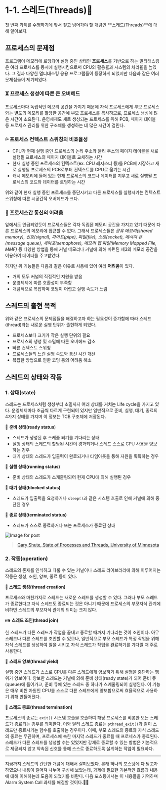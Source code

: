 # 1-1. 스레드(Threads)🧵

첫 번째 과제를 수행하기에 앞서 짚고 넘어가야 할 개념인 **스레드(Threads)**에 대해 알아보자.

## 프로세스의 문제점

프로그램이 메모리에 로딩되어 실행 중인 상태인 **프로세스**를 기반으로 하는 멀티태스킹은 여러 프로세스를 동시에 실행시킴으로써 CPU의 활용률과 시스템의 처리율을 높였다. 그 결과 다양한 멀티태스킹 응용 프로그램들이 등장하게 되었지만 다음과 같은 여러 문제점들이 제기되었다.

### **⏳ 프로세스 생성에 따른 큰 오버헤드**

프로세스마다 독립적인 메모리 공간을 가지기 때문에 자식 프로세스에게 부모 프로세스와는 별도의 메모리를 할당한 공간에 부모 프로세스를  복사하므로, 프로세스 생성에 많은 시간이 소요된다. 운영체제도 새로 생성되는 프로세스를 위해 PCB, 페이지 테이블 등 프로세스  관리를 위한 구조체를 생성하는 데 많은 시간이 걸린다.

### **💦 프로세스 컨텍스트 스위칭의 비효율성**

- CPU가 현재 실행 중인 프로세스의 논리 주소와 물리 주소의 페이지 테이블을 새로 실행될 프로세스의 페이지 테이블로 교체하는 시간
- 현재 실행 중인 프로세스의 컨텍스트(ex. CPU 레지스터 등)를 PCB에 저장하고 새로 실행될 프로세스의 PCB로부터 컨텍스트를 CPU로 옮기는 시간
- 캐시 메모리에 들어 있는 현재 프로세스의 코드나 데이터를 지우고 새로 실행될 프로세스의 코드와 데이터를 로딩하는 시간

위와 같이 현재 실행 중인 프로세스를 중단시키고 다른 프로세스를 실행시키는 컨텍스트 스위칭에 따른 시공간적 오버헤드가 크다.

### **📲 프로세스간 통신의 어려움**

앞에서도 언급되었듯이 프로세스들은 각자 독립된 메모리 공간을 가지고 있기 때문에 다른 프로세스의 메모리에 접근할 수 없다. 그래서 프로세스들은 *공유 메모리(shared memory), 신호(signal), 파이프(pipe), 파일(file), 소켓(socket), 메시지 큐(message queue), 세마포(semaphore), 메모리 맵 파일(Memory Mapped File, MMF)* 등 다양한 방법을 통해 커널 메모리나 커널에 의해 마련된 제3의 메모리 공간을 이용하여 데이터를 주고받았다.

하지만 위 기능들은 다음과 같은 이유로 사용에 있어 여러 **어려움**이 있다.

- 거의 모두 커널의 직접적인 지원을 받음
- 운영체제에 따른 호환성이 부족함
- 개념적으로 복잡하며 코딩이 어렵고 실행 속도가 느림



## 스레드의 출현 목적

위와 같은 프로세스의 문제점들을 해결하고자 하는 필요성이 증가함에 따라 스레드(thread)라는 새로운 실행 단위가 출현하게 되었다.

- 프로세스보다 크기가 작은 실행 단위의 필요
- 프로세스의 생성 및 소멸에 따른 오버헤드 감소
- 빠른 컨텍스트 스위칭
- 프로세스들의 느린 실행 속도와 통신 시간 개선
- 복잡한 방법으로 인한 코딩 등의 어려움 해소



## 스레드의 상태와 작동

### **1. 상태(state)**

스레드는 프로세스처럼 생성부터 소멸까지 여러 상태를 거치는 Life cycle을 가지고 있다. 운영체제마다 조금씩 다르게 구현되어 있지만 일반적으로 준비, 실행, 대기, 종료의 4가지 상태를 가지며 이 정보는 TCB 구조체에 저장된다.

🧘 **준비 상태(ready status**)

- 스레드가 생성된 후 스케줄 되기를 기다리는 상태
- 실행 상태의 스레드의 할당된 시간이 경과되거나 스레드 스스로 CPU 사용을 양보하는 경우
- 대기 상태의 스레드가 입출력이 완료되거나 타임아웃을 통해 자원을 획득하는 경우

🏃 **실행 상태(running status)**

- 준비 상태의 스레드가 스케줄링되어 현재 CPU에 의해 실행된 경우

🧍 **대기 상태(blocked status)**

- 스레드가 입출력을 요청하거나 `sleep()`과 같은 시스템 호출로 인해 커널에 의해 중단된 경우

👻 **종료 상태(terminated status)**

- 스레드가 스스로 종료하거나 또는 프로세스가 종료된 상태

![Image for post](https://miro.medium.com/max/675/1*yghRteSuoLN5Fa3HD_npPQ.png)

> [Gary Shute, State of Processes and Threads, University of Minnesota](https://www.d.umn.edu/~gshute/os/processes-and-threads.xhtml)

### **2. 작동(operation)**

스레드의 존재를 인식하고 다룰 수 있는 커널이나 스레드 라이브러리에 의해 이루어지는 작동은 생성, 조인, 양보, 종료 등이 있다.

**👶 스레드 생성(thread creation)**

프로세스와 마찬가지로 스레드는 새로운 스레드를 생성할 수 있다. 그러나 부모 스레드가 종료한다고 자식 스레드도 종료되는 것은 아니기 때문에 프로세스의 부모자식 관계에 비하면 스레드의 부모자식 관계의 의미는 크지 않다.

👪 **스레드 조인(thread join)**

한 스레드가 다른 스레드가 작업을 끝내고 종료할 때까지 기다리는 것이 조인이다. 아무 스레드나 다른 스레드를 조인할 수 있으나,  일반적으로 부모 스레드가 특정 작업을 위해 자식 스레드를 생성하여 일을 시키고 자식 스레드가 작업을 완료하기를 기다릴 때 주로  사용한다.

🧘 **스레드 양보(thread yield)**

실행 중인 스레드가 스스로 CPU를 다른 스레드에게 양보하기 위해 실행을 중단하는 행위가 양보이다. 양보한 스레드는 커널에 의해 준비 상태(ready state)가 되어 준비 큐(queue)에 들어가고, 준비 큐에 있는 스레드 중 하나가 스케줄링되어 실행된다. 이 기능은 매우 비싼 자원인 CPU를 스스로 다른 스레드에게 양보함으로써 효율적으로 사용하기 위해 만들어졌다.

**👻 스레드 종료(thread termination)**

프로세스의 종료는 `exit()` 시스템 호출을 호출하여 해당 프로세스를 비롯한 모든 스레드가 종료되는 경우를 의미한다. 이와 달리 스레드  종료는 `pthread_exit()`과 같이 스레드만 종료시키는 함수를 호출하는 경우이다. 이때, 부모 스레드의 종료와 자식 스레드의 종료는 무관하며, 프로세스에 속한 마지막 스레드가 종료될 때 프로세스가 종료된다. 스레드가 다른 스레드를 생성할 수는 있었지만  강제로 종료할 수 있는 방법은 기본적으로 제공되지 않고 약속된 신호를 통해 스스로 종료하도록 설계하는 작업이 필요하다.

------

지금까지 스레드의 간단한 개념에 대해서 살펴보았다. 본래 하나의 포스팅에 다 담고자 하였으나 내용이 길어져 나누어 구성해 보았는데,  과제에 필요한 기본적인 흐름과 내용에 대해 이해하는데 도움이 되었기를 바란다. 다음 포스팅에서는 이 내용들을 기억하며 Alarm  System Call 과제를 해결할 것이다.🐱‍💻
